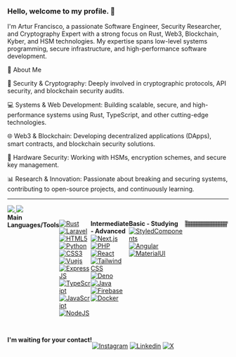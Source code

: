 ### Hello, welcome to my profile. 👋

I'm Artur Francisco, a passionate Software Engineer, Security Researcher, and Cryptography Expert with a strong focus on Rust, Web3, Blockchain, Kyber, and HSM technologies. My expertise spans low-level systems programming, secure infrastructure, and high-performance software development.

🚀 About Me

🔐 Security & Cryptography: Deeply involved in cryptographic protocols, API security, and blockchain security audits.

💻 Systems & Web Development: Building scalable, secure, and high-performance systems using Rust, TypeScript, and other cutting-edge technologies.

🌐 Web3 & Blockchain: Developing decentralized applications (DApps), smart contracts, and blockchain security solutions.

📡 Hardware Security: Working with HSMs, encryption schemes, and secure key management.

📊 Research & Innovation: Passionate about breaking and securing systems, contributing to open-source projects, and continuously learning.

---

 <div>
  <a href="https://github.com/2APF">
  <img height="160em" src="https://github-readme-stats.vercel.app/api?username=2APF&show_icons=true&theme=dark&include_all_commits=true&count_private=true"/>
  <img height="160em" src="https://github-readme-stats.vercel.app/api/top-langs/?username=2APF&layout=compact&langs_count=7&theme=dark"/>
  </a>
</div>


<div style="display: flex"><br>
   <strong>Main Languages/Tools</strong>

   [![Rust](https://img.shields.io/badge/rust-%23E34F26.svg?style=for-the-badge&logo=rust&logoColor=white)](https://www.rust.com/) 
   [![Laravel](https://img.shields.io/badge/rust-%23E34F26.svg?style=for-the-badge&logo=laravel&logoColor=white)](https://www.laravel.com/) 
   [![HTML5](https://img.shields.io/badge/html5-%23E34F26.svg?style=for-the-badge&logo=html5&logoColor=white)](https://www.w3.org/html/) 
   [![Python](https://img.shields.io/badge/Python-3776ab?logo=Python&logoColor=fff&style=for-the-badge)](https://www.python.org/)  
   [![CSS3](https://img.shields.io/badge/css3-%231572B6.svg?style=for-the-badge&logo=css3&logoColor=white)](https://www.w3.org/Style/CSS/)
   [![Vuejs](https://img.shields.io/badge/vue.js-339933?logo=vue.js&logoColor=fff&style=for-the-badge)](https://www.vuejs.com/)
   [![ExpressJS](https://img.shields.io/badge/Express-009a36?logo=Express&logoColor=000&style=for-the-badge)](https://expressjs.com/) 
   [![TypeScript](https://img.shields.io/badge/typescript-3178C6?logo=typescript&logoColor=fff&style=for-the-badge)](https://www.typescriptlang.org/)
   [![JavaScript](https://img.shields.io/badge/javascript-F7DF1E?logo=javascript&logoColor=000&style=for-the-badge)](https://www.javascript.com/)
   [![NodeJS](https://img.shields.io/badge/Node.js-339933?logo=Node.js&logoColor=fff&style=for-the-badge)](https://nodejs.org/en/)
 
   <strong>Intermediate - Advanced</strong><br>
   [![Next.js](https://img.shields.io/badge/next.js-3776ab?logo=next.js&logoColor=000&style=for-the-badge)](https://nextjs.org/) 
   [![PHP](https://img.shields.io/badge/php-3178C6?logo=php&logoColor=fff&style=for-the-badge)](https://www.php.org/)
   [![React](https://img.shields.io/badge/react-3776ab?logo=react&logoColor=14145a&style=for-the-badge)](https://reactjs.org/) 
   [![Tailwind CSS](https://img.shields.io/badge/tailwindcss-3776ab?logo=tailwindcss&logoColor=14145a&style=for-the-badge)](https://tailwindcss.com/) 
   [![Deno](https://img.shields.io/badge/deno-3776ab?logo=deno&logoColor=14145a&style=for-the-badge)](https://deno.land/) 
   [![Java](https://img.shields.io/badge/Java-007396?logo=Java&logoColor=000&style=for-the-badge)](https://www.java.com/en/)
   [![Firebase](https://img.shields.io/badge/Firebase-FFCA28?logo=Firebase&logoColor=000&style=for-the-badge)](https://firebase.google.com/)
   [![Docker](https://img.shields.io/badge/docker-%23E34F26.svg?style=for-the-badge&logo=docker&logoColor=white)](https://docker.org/)
 
   <strong>Basic - Studying</strong><br>
   [![StyledComponents](https://img.shields.io/badge/styledcomponents-DB7093?logo=styled-components&logoColor=fff&style=for-the-badge)](https://styled-components.com/)
   [![Angular](https://img.shields.io/badge/Angular-007396?logo=Angular&logoColor=000&style=for-the-badge)](https://www.angular.com/)
   [![MaterialUI](https://img.shields.io/badge/MaterialUI-0081CB?logo=Material-UI&logoColor=fff&style=for-the-badge)](https://mui.com/pt/)

 
  ![Snake animation](https://github.com/2APF/2APF/blob/output/github-contribution-grid-snake.svg)
</div>


  
  ##







<div style="display: flex"><br>
   <strong>I'm waiting for your contact!</strong>
 
 
   [![Instagram](https://img.shields.io/badge/instagram-%23E34F26.svg?style=for-the-badge&logo=instagram&logoColor=white)](https://instagram.com/arturabiliopf) 
   [![Linkedin](https://img.shields.io/badge/linkedin-3178C6?logo=linkedin&logoColor=fff&style=for-the-badge)](https://www.linkedin.com/in/2apf)
   [![X]([https://img.shields.io/badge/x-3178C6?logo=x&logoColor=fff&style=for-the-badge)](https://x.com/arturapf](https://img.shields.io/badge/x-3178C6?logo=x&logoColor=fff&style=for-the-badge)](https://https://x.com/arturapf))
 
</div>




<!--

### Hello, welcome to my profile. 👋

My name is Artur Francisco, I love surfing about life and the farther the better... so I chose to understand the name board "programming" and became a real low surfer to the big waves (web and mobile software developer).
<!--
**2APF/2APF** is a ✨ _special_ ✨ repository because its `README.md` (this file) appears on your GitHub profile.
![Snake animation](https://github.com/2APF/2APF/blob/output/github-contribution-grid-snake.svg)
Here are some ideas to get you started:

- 🔭 I’m currently working on ...
- 🌱 I’m currently learning ...
- 👯 I’m looking to collaborate on ...
- 🤔 I’m looking for help with ...
- 💬 Ask me about ...
- 📫 How to reach me: ...
- 😄 Pronouns: ...
- ⚡ Fun fact: ...

![YOURNAME github stats](https://github-readme-stats.vercel.app/api?username=2APF&show_icons=true&hide_border=true)

-->

